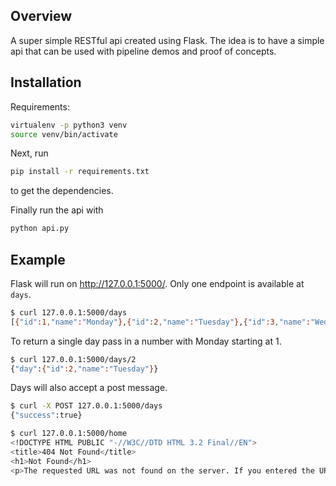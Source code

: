 ## Overview

A super simple RESTful api created using Flask. The idea is to have a simple api that can be used with pipeline demos and proof of concepts.

## Installation

Requirements:

```sh
virtualenv -p python3 venv
source venv/bin/activate
```

Next, run

```sh
pip install -r requirements.txt
```

to get the dependencies.

Finally run the api with

```sh
python api.py
```

## Example

Flask will run on http://127.0.0.1:5000/. Only one endpoint is available at ``days``.

```sh
$ curl 127.0.0.1:5000/days
[{"id":1,"name":"Monday"},{"id":2,"name":"Tuesday"},{"id":3,"name":"Wednesday"},{"id":4,"name":"Thursday"},{"id":5,"name":"Friday"},{"id":6,"name":"Saturday"},{"id":7,"name":"Sunday"}]
```

To return a single day pass in a number with Monday starting at 1.

```sh
$ curl 127.0.0.1:5000/days/2
{"day":{"id":2,"name":"Tuesday"}}
```

Days will also accept a post message.

```sh
$ curl -X POST 127.0.0.1:5000/days
{"success":true}
```

```sh
$ curl 127.0.0.1:5000/home
<!DOCTYPE HTML PUBLIC "-//W3C//DTD HTML 3.2 Final//EN">
<title>404 Not Found</title>
<h1>Not Found</h1>
<p>The requested URL was not found on the server. If you entered the URL manually please check your spelling and try again.</p>
```
